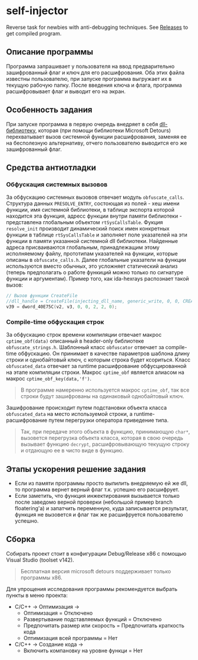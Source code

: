 
# self-injector
Reverse task for newbies with anti-debugging techniques. See [Releases](https://github.com/fuunyaka/self-injector/releases) to get compiled program.

## Описание программы
Программа запрашивает у пользователя на ввод предварительно зашифрованный флаг и ключ для его расшифрования.
Оба этих файла известны пользователю, при запуске программа выгружает их в текущую рабочую папку. 
После введения ключа и флага, программа расшифровывает флаг и выводит его на экран.

## Особенность задания
При запуске программа в первую очередь внедряет в себя [dll-библиотеку](https://github.com/fuunyaka/BadDll), которая (при помощи библиотеки Microsoft Detours) перехватывает вызов системной функции расшифрования, заменяя ее на бесполезную альтернативу, отчего пользователю выводится его же зашифрованный флаг.

## Cредства антиотладки

### Обфускация системных вызовов
За обфускацию системных вызовов отвечает модуль `obfuscate_calls`. 
Структура данных `PRESOLVE_ENTRY`, состоющая из полей - хеш имени функции, имя системной библиотеки, в таблице экспорта которой находится эта функция, адресс функции внутри памяти библиотеки - представлена глобальным объектом `rtSysCallsTable`. Фукция `resolve_init` производит динамический поиск имен конкретных функции в таблице `rtSysCallsTable` и заполняет поле указателей на эти функции в памяти указанной системной dll библиотеки. Найденные адреса присваиваются глобальным, принадлежащим этому исполняемому файлу, прототипам указателей на функции, которые описаны в `obfuscate_calls.h`.
Далее глобальные указатели на функции используются вместо обычных, это усложняет статический анализ (теперь предполагать о работе функиций можно только по сигнатуре функции и аргументам).
Пример того, как ida-hexrays распознает такой вызов:
```c
// Вызов функции CreateFile 
//dll_handle = CreateFile(injecting_dll_name, generic_write, 0, 0, CREATE_ALWAYS, FILE_ATTRIBUTE_HIDDEN, 0);
v39 = dword_40E75C(v2, v3, 0, 0, 2, 2, 0);
```

### Compile-time обфускация строк
За обфускацию строк времени компиляции отвечает макрос `cptime_obf(data)` описанный в header-only библиотеке `obfuscate_strings.h`. Шаблонный класс `obfuscator` отвечает за compile-time обфускацию. Он принимает в качестве параметров шаблона  длину строки и однобайтовый ключ, с которым строка будет ксориться.
Класс `obfuscated_data` отвечает за runtime расшифрование обфусцированной на этапе компиляции строки.
Макрос `cptime_obf` является алиасом на макрос `cptime_obf_key(data,'f')`.
> В программе намеренно используется макрос `cptime_obf`, так все строки будут зашифрованы на одинаковый однобайтовый ключ.

Зашифрование происходит путем подстановки объекта класса `obfuscated_data` на место используемой строки, а runtime-расшифрование путем перегрузки оператора приведение типа.
> Так, при передаче этого объекта в функцию, принимающую `char*`, вызовется перегрузка объекта класса, которая в свою очередь вызывает функцию `decrypt`, расшифровывающую текущую строку и отдающую ее в чисто виде в функцию.

## Этапы уcкорения решение задания
* Если из памяти программы просто выпилить внедряемую ей же dll, то программа вернет верный флаг т.к. успешно его расшифрует.
* Если заметить, что функция инжектирования вызывается только после заведомо верной проверки (небольшой пример branch floatering'a) и запатчить переменную, куда записывается результат, функция не вызовется и флаг так же расшифруется пользователю успешно.


## Сборка
Собирать проект стоит в конфигурации Debug/Release x86 с помощью Visual Studio (toolset v142).
> Бесплатная версия microsoft detours поддерживает только программы x86.

Для упрощения исследования программы рекомендуется выбрать пункты в меню проекта:
* С/C++ -> Оптимизация ->
	* Оптимизация = Отключено
	* Развертывание подставляемых функций = Отключено
	* Предпочитать размер или скорость = Предпочитать краткость кода
	* Оптимизация всей программы = Нет
* С/C++ -> Создание кода ->
	* Включить компановку на уровне функци = Нет
